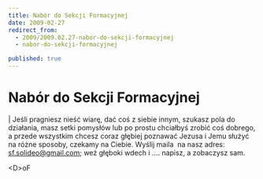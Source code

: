```yaml
---
title: Nabór do Sekcji Formacyjnej
date: 2009-02-27
redirect_from: 
  - 2009/2009.02.27-nabor-do-sekcji-formacyjnej
  - nabor-do-sekcji-formacyjnej

published: true
---
```




# Nabór do Sekcji Formacyjnej

<time></time>

| 
Jeśli pragniesz nieść wiarę, dać coś z siebie innym, szukasz pola do działania, masz setki pomysłów lub po prostu chciałbyś zrobić coś dobrego, a przede wszystkim chcesz coraz głębiej poznawać Jezusa i Jemu służyć na różne sposoby, czekamy na Ciebie.
Wyślij maila&nbsp; na nasz adres: sf.solideo@gmail.com; weź głęboki wdech i .... napisz, a zobaczysz sam.

&lt;D&gt;oF


<!--CONTENT FROM OLD SERVER (jos before 2013):  | 
Jeśli pragniesz nieść wiarę, dać coś z siebie innym, szukasz pola do działania, masz setki pomysłów lub po prostu chciałbyś zrobić coś dobrego, a przede wszystkim chcesz coraz głębiej poznawać Jezusa i Jemu służyć na różne sposoby, czekamy na Ciebie.
Wyślij maila&nbsp; na nasz adres: sf.solideo@gmail.com; weź głęboki wdech i .... napisz, a zobaczysz sam.

&lt;D&gt;oF

-->

<!--{{json:{"created_date":"2009-02-27 21:33:48","publish_down":"0000-00-00 00:00:00","id":"715"}}}-->
